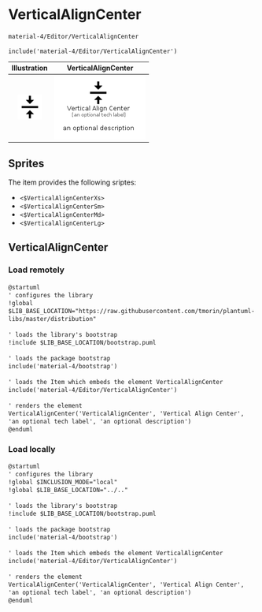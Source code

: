 # VerticalAlignCenter


```text
material-4/Editor/VerticalAlignCenter
```

```text
include('material-4/Editor/VerticalAlignCenter')
```



| Illustration | VerticalAlignCenter |
| :---: | :---: |
| ![illustration for Illustration](../../material-4/Editor/VerticalAlignCenter.png) | ![illustration for VerticalAlignCenter](../../material-4/Editor/VerticalAlignCenter.Local.png) |



## Sprites
The item provides the following sriptes:

- `<$VerticalAlignCenterXs>`
- `<$VerticalAlignCenterSm>`
- `<$VerticalAlignCenterMd>`
- `<$VerticalAlignCenterLg>`





## VerticalAlignCenter

### Load remotely
```plantuml
@startuml
' configures the library
!global $LIB_BASE_LOCATION="https://raw.githubusercontent.com/tmorin/plantuml-libs/master/distribution"

' loads the library's bootstrap
!include $LIB_BASE_LOCATION/bootstrap.puml

' loads the package bootstrap
include('material-4/bootstrap')

' loads the Item which embeds the element VerticalAlignCenter
include('material-4/Editor/VerticalAlignCenter')

' renders the element
VerticalAlignCenter('VerticalAlignCenter', 'Vertical Align Center', 'an optional tech label', 'an optional description')
@enduml
```

### Load locally
```plantuml
@startuml
' configures the library
!global $INCLUSION_MODE="local"
!global $LIB_BASE_LOCATION="../.."

' loads the library's bootstrap
!include $LIB_BASE_LOCATION/bootstrap.puml

' loads the package bootstrap
include('material-4/bootstrap')

' loads the Item which embeds the element VerticalAlignCenter
include('material-4/Editor/VerticalAlignCenter')

' renders the element
VerticalAlignCenter('VerticalAlignCenter', 'Vertical Align Center', 'an optional tech label', 'an optional description')
@enduml
```

